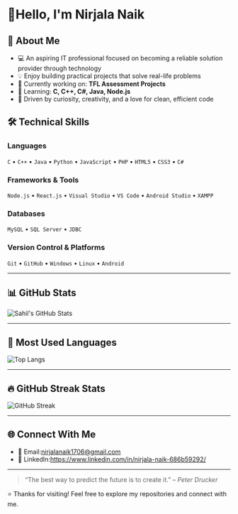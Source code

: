 # 👋Hello, I'm Nirjala Naik

## 💼 About Me

- 💻 An aspiring IT professional focused on becoming a reliable solution provider through technology  
- 💡 Enjoy building practical projects that solve real-life problems  
- 🔭 Currently working on: **TFL Assessment Projects**  
- 🌱 Learning: **C, C++, C#, Java, Node.js**  
- 🚀 Driven by curiosity, creativity, and a love for clean, efficient code


## 🛠️ Technical Skills

### Languages  
`C` • `C++` • `Java` • `Python` • `JavaScript` • `PHP` • `HTML5` • `CSS3` • `C#` 

### Frameworks & Tools  
`Node.js` • `React.js` • `Visual Studio` • `VS Code` • `Android Studio` • `XAMPP` 

### Databases  
`MySQL` • `SQL Server` • `JDBC`

### Version Control & Platforms  
`Git` • `GitHub` • `Windows` • `Linux` • `Android`

---

## 📊 GitHub Stats  

![Sahil's GitHub Stats](https://github-readme-stats.vercel.app/api?username=nirjalanaik1706&show_icons=true&theme=github_dark)  

---
## 👀 Most Used Languages
![Top Langs](https://github-readme-stats.vercel.app/api/top-langs/?username=nirjalanaik1706&layout=compact&theme=github_dark)  

---

## 🔥 GitHub Streak Stats

![GitHub Streak](https://github-readme-streak-stats.herokuapp.com?user=nirjalanaik1706&theme=github-dark&hide_border=true)

---
## 🌐 Connect With Me

- 📧 Email:nirjalanaik1706@gmail.com 
- 💼 LinkedIn:https://www.linkedin.com/in/nirjala-naik-686b59292/ 

---

> “The best way to predict the future is to create it.” – *Peter Drucker*

⭐ Thanks for visiting! Feel free to explore my repositories and connect with me.
